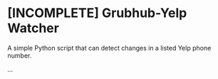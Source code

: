 # [INCOMPLETE] Grubhub-Yelp Watcher
A simple Python script that can detect changes in a listed Yelp phone number.

...
